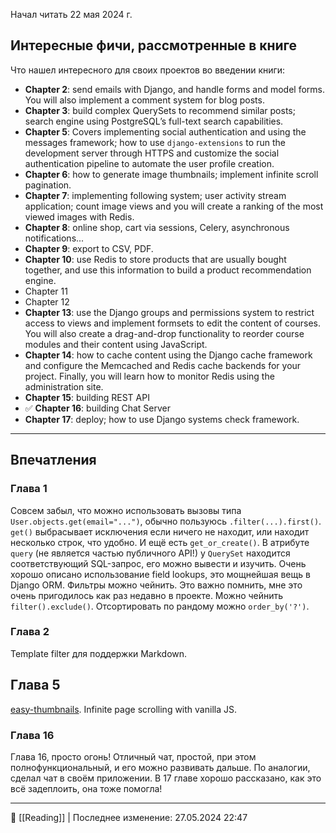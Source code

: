 Начал читать 22 мая 2024 г.
## Интересные фичи, рассмотренные в книге

Что нашел интересного для своих проектов во введении книги:

- **Chapter 2**: send emails with Django, and handle forms and model forms. You will also implement a comment system for blog posts.
- **Chapter 3**: build complex QuerySets to recommend similar posts; search engine using PostgreSQL’s full-text search capabilities.
- **Chapter 5**: Covers implementing social authentication and using the messages framework; how to use `django-extensions` to run the development server through HTTPS and customize the social authentication pipeline to automate the user profile creation.
- **Chapter 6**: how to generate image thumbnails; implement infinite scroll pagination.
- **Chapter 7**: implementing following system; user activity stream application; count image views and you will create a ranking of the most viewed images with Redis.
- **Chapter 8**: online shop, cart via sessions, Celery, asynchronous notifications...
- **Chapter 9**: export to CSV, PDF.
- **Chapter 10**: use Redis to store products that are usually bought together, and use this information to build a product recommendation engine.
- Chapter 11
- Chapter 12
- **Chapter 13**: use the Django groups and permissions system to restrict access to views and implement formsets to edit the content of courses. You will also create a drag-and-drop functionality to reorder course modules and their content using JavaScript.
- **Chapter 14**: how to cache content using the Django cache framework and configure the Memcached and Redis cache backends for your project. Finally, you will learn how to monitor Redis using the administration site.
- **Chapter 15**: building REST API
- ✅ **Chapter 16**: building Chat Server
- **Chapter 17**: deploy; how to use Django systems check framework.

----
## Впечатления
### Глава 1
Совсем забыл, что можно использовать вызовы типа `User.objects.get(email="...")`, обычно пользуюсь `.filter(...).first()`. `get()` выбрасывает исключения если ничего не находит, или находит несколько строк, что удобно. И ещё есть `get_or_create()`. В атрибуте `query` (не является частью публичного API!) у `QuerySet` находится соответствующий SQL-запрос, его можно вывести и изучить. Очень хорошо описано использование field lookups, это мощнейшая вещь в Django ORM. Фильтры можно чейнить. Это важно помнить, мне это очень пригодилось как раз недавно в проекте. Можно чейнить `filter().exclude()`. Отсортировать по рандому можно `order_by('?')`.

### Глава 2
Template filter для поддержки Markdown.

## Глава 5
[easy-thumbnails](https://github.com/SmileyChris/easy-thumbnails). Infinite page scrolling with vanilla JS.

### Глава 16
Глава 16, просто огонь! Отличный чат, простой, при этом полнофункциональный, и его можно развивать дальше. По аналогии, сделал чат в своём приложении. В 17 главе хорошо рассказано, как это всё задеплоить, она тоже помогла!

----
📂 [[Reading]] | Последнее изменение: 27.05.2024 22:47